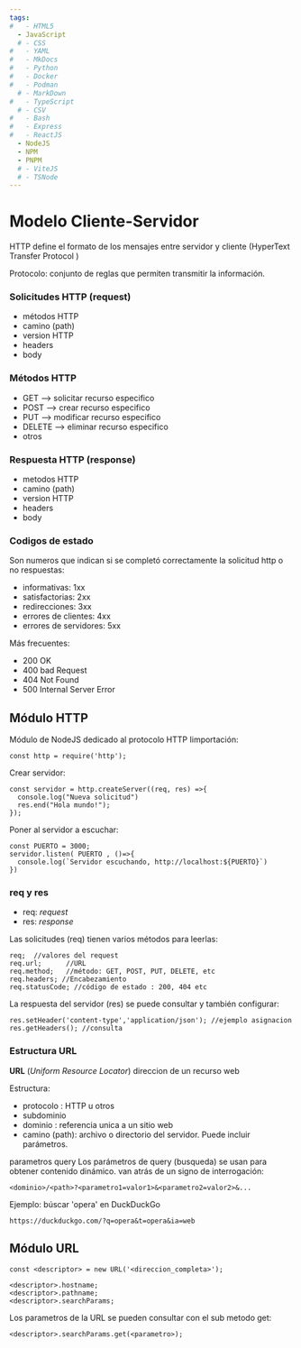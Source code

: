 ```yaml
---
tags:
#   - HTML5
  - JavaScript
  # - CSS
#   - YAML
#   - MkDocs
#   - Python
#   - Docker
#   - Podman
  # - MarkDown
#   - TypeScript
  # - CSV
#   - Bash
#   - Express
#   - ReactJS
  - NodeJS
  - NPM
  - PNPM
  # - ViteJS
  # - TSNode
---
```



# Modelo Cliente-Servidor

HTTP define el formato de los mensajes entre servidor y cliente
(HyperText Transfer Protocol )


Protocolo: conjunto de reglas que permiten transmitir la información.


### Solicitudes HTTP (request)
- métodos HTTP
- camino (path)
- version HTTP
- headers
- body 

### Métodos HTTP
- GET  --> solicitar recurso especifico
- POST --> crear recurso especifico
- PUT  --> modificar recurso especifico
- DELETE --> eliminar recurso especifico
- otros

### Respuesta HTTP (response)
- metodos HTTP
- camino (path)
- version HTTP
- headers
- body 

### Codigos de estado

Son numeros que indican si se completó correctamente la solicitud http o no
respuestas:
- informativas: 1xx
- satisfactorias: 2xx
- redirecciones: 3xx
- errores de clientes: 4xx
- errores de servidores: 5xx

Más frecuentes:
- 200 OK
- 400 bad Request
- 404 Not Found
- 500 Internal Server Error


## Módulo HTTP
Módulo de NodeJS dedicado al protocolo HTTP
Iimportación:

    const http = require('http');

Crear servidor:
```
const servidor = http.createServer((req, res) =>{
  console.log("Nueva solicitud")
  res.end("Hola mundo!");
});
```
Poner al servidor a escuchar:
```
const PUERTO = 3000;
servidor.listen( PUERTO , ()=>{
  console.log(`Servidor escuchando, http://localhost:${PUERTO}`)
})

```

### req y res
- req: *request*
- res: *response*

Las solicitudes (req) tienen varios métodos para leerlas:
```
req;  //valores del request
req.url;      //URL
req.method;   //método: GET, POST, PUT, DELETE, etc 
req.headers; //Encabezamiento 
req.statusCode; //código de estado : 200, 404 etc
```
La respuesta del servidor (res) se puede consultar y también configurar:
```
res.setHeader('content-type','application/json'); //ejemplo asignacion
res.getHeaders(); //consulta
```

### Estructura URL

**URL** (*Uniform Resource Locator*) direccion de un recurso web

Estructura:

- protocolo : HTTP u otros
- subdominio
- dominio : referencia unica a un sitio web 
- camino (path): archivo o directorio del servidor. Puede incluir parámetros.

parametros query
Los parámetros de query (busqueda) se usan para obtener contenido dinámico. van atrás de un signo de interrogación:

    <dominio>/<path>?<parametro1=valor1>&<parametro2=valor2>&...

Ejemplo: búscar 'opera' en DuckDuckGo

    https://duckduckgo.com/?q=opera&t=opera&ia=web



## Módulo URL

    const <descriptor> = new URL('<direccion_completa>');


```
<descriptor>.hostname;
<descriptor>.pathname;
<descriptor>.searchParams;
```
Los parametros de la URL se pueden consultar con el sub metodo get:
```
<descriptor>.searchParams.get(<parametro>);
```


